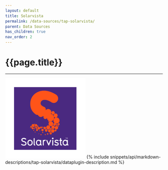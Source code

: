 ```yaml
---
layout: default
title: Solarvista
permalink: /data-sources/tap-solarvista/
parent: Data Sources
has_children: true
nav_order: 2
---
```


# {{page.title}}

---

![solarvista-logo](/assets/datasource_images/tap-solarvista.png)
{% include snippets/api/markdown-descriptions/tap-solarvista/dataplugin-description.md %}
